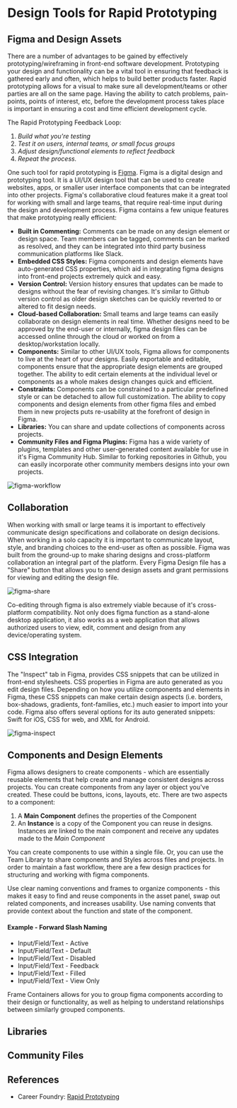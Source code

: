 [comment]: # (Brainstorming ideas for blog articles) 
[comment]: # (Images will not be rendered in Markdown this is just to give reference to the proposed image) 

# Design Tools for Rapid Prototyping 
## Figma and Design Assets
There are a number of advantages to be gained by effectively prototyping/wireframing in front-end software development. Prototyping your design and functionality can be a vital tool in ensuring that feedback is gathered early and often, which helps to build better products faster. Rapid prototyping allows for a visual to make sure all development/teams or other parties are all on the same page. Having the ability to catch problems, pain-points, points of interest, etc, before the development process takes place is important in ensuring a cost and time efficient development cycle.

The Rapid Prototyping Feedback Loop:
1. *Build what you're testing*
2. *Test it on users, internal teams, or small focus groups* 
3. *Adjust design/functional elements to reflect feedback* 
4. *Repeat the process.* 

One such tool for rapid prototyping is [Figma](https://www.figma.com/). Figma is a digital design and prototyping tool. It is a UI/UX design tool that can be used to create websites, apps, or smaller user interface components that can be integrated into other projects. Figma's collaborative cloud features make it a great tool for working with small and large teams, that require real-time input during the design and development process. Figma contains a few unique features that make prototyping really efficient: 
* **Built in Commenting:** Comments can be made on any design element or design space. Team members can be tagged, comments can be marked as resolved, and they can be integrated into third party business communication platforms like Slack. 
* **Embedded CSS Styles:** Figma components and design elements have auto-generated CSS properties, which aid in integrating figma designs into front-end projects extremely quick and easy. 
* **Version Control:** Version history ensures that updates can be made to designs without the fear of revising changes. It's similar to Github version control as older design sketches can be quickly reverted to or altered to fit design needs. 
* **Cloud-based Collaboration:** Small teams and large teams can easily collaborate on design elements in real time. Whether designs need to be approved by the end-user or internally, figma design files can be accessed online through the cloud or worked on from a desktop/workstation locally. 
* **Components:** Similar to other UI/UX tools, Figma allows for components to live at the heart of your designs. Easily exportable and editable, components ensure that the appropriate design elements are grouped together. The ability to edit certain elements at the individual level or components as a whole makes design changes quick and efficient. 
* **Constraints:** Components can be constrained to a particular predefined style or can be detached to allow full customization. The ability to copy components and design elements from other figma files and embed them in new projects puts re-usability at the forefront of design in Figma. 
* **Libraries:** You can share and update collections of components across projects. 
* **Community Files and Figma Plugins:** Figma has a wide variety of plugins, templates and other user-generated content available for use in it's Figma Community Hub. Similar to forking repositories in Github, you can easily incorporate other community members designs into your own projects.

![figma-workflow](https://res.cloudinary.com/dzmc7doja/image/upload/v1637623092/blogsite-content/blogarticle3-figmaprototyping/figma-workflow.webp)

## Collaboration 
When working with small or large teams it is important to effectively communicate design specifications and collaborate on design decisions. When working in a solo capacity it is important to communicate layout, style, and branding choices to the end-user as often as possible. Figma was built from the ground-up to make sharing designs and cross-platform collaboration an integral part of the platform. Every Figma Design file has a "Share" button that allows you to send design assets and grant permissions for viewing and editing the design file. 
 
![figma-share](https://res.cloudinary.com/dzmc7doja/image/upload/v1638299684/blogsite-content/blogarticle3-figmaprototyping/figma-share.png)

Co-editing through figma is also extremely viable because of it's cross-platform compatibility. Not only does figma function as a stand-alone desktop application, it also works as a web application that allows authorized users to view, edit, comment and design from any device/operating system. 

## CSS Integration 
The "Inspect" tab in Figma, provides CSS snippets that can be utilized in front-end stylesheets. CSS properties in Figma are auto generated as you edit design files. Depending on how you utilize components and elements in Figma, these CSS snippets can make certain design aspects (i.e. borders, box-shadows, gradients, font-families, etc.) much easier to import into your code. Figma also offers several options for its auto generated snippets: Swift for iOS, CSS for web, and XML for Android.

![figma-inspect](https://res.cloudinary.com/dzmc7doja/image/upload/v1638341317/blogsite-content/blogarticle3-figmaprototyping/figma-inspect.png)

## Components and Design Elements
Figma allows designers to create components - which are essentially reusable elements that help create and manage consistent designs across projects. You can create components from any layer or object you've created. These could be buttons, icons, layouts, etc. There are two aspects to a component: 

1. A **Main Component** defines the properties of the Component 
2. An **Instance** is a copy of the Component you can reuse in designs. Instances are linked to the main component and receive any updates made to the *Main Component* 

You can create components to use within a single file. Or, you can use the Team Library to share components and Styles across files and projects. In order to maintain a fast workflow, there are a few design practices for structuring and working with figma components. 

Use clear naming conventions and frames to organize components - this makes it easy to find and reuse components in the asset panel, swap out related components, and increases usability. Use naming convents that provide context about the function and state of the component. 

#### Example - Forward Slash Naming 
* Input/Field/Text - Active
* Input/Field/Text - Default 
* Input/Field/Text - Disabled
* Input/Field/Text - Feedback 
* Input/Field/Text - Filled 
* Input/Field/Text - View Only

Frame Containers allows for you to group figma components according to their design or functionality, as well as helping to understand relationships between similarly grouped components.

## Libraries 

## Community Files

## References
* Career Foundry: [Rapid Prototyping](https://careerfoundry.com/en/blog/ux-design/rapid-prototyping-guide/) 
